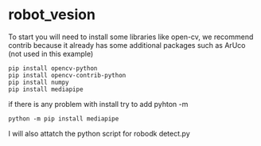 # robot_vesion

To start you will need to install some libraries like open-cv, we recommend contrib because it already has some additional packages such as ArUco (not used in this example)
```
pip install opencv-python
pip install opencv-contrib-python
pip install numpy
pip install mediapipe
```

if there is any problem with install try to add pyhton -m 
```
python -m pip install mediapipe

```



I will also attatch the python script for robodk detect.py
